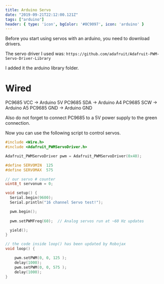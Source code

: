```yaml
---
title: Arduino Servo
date: "2019-09-21T22:12:00.121Z"
tags: ["arduino"]
header: { type: 'icon', bgColor: '#0C9097', icon: 'arduino' }
---
```


Before you start using servos with an arduino, you need to download drivers.

The servo driver I used was:
`https://github.com/adafruit/Adafruit-PWM-Servo-Driver-Library`

I added it the arduino library folder.

# Wired
PC9685 VCC -> Arduino 5V
PC9685 SDA -> Arduino A4
PC9685 SCW -> Arduino A5
PC9685 GND -> Arduino GND

Also do not forget to connect PC9685 to a 5V power supply to the green connection.


Now you can use the following script to control servos.
```c
#include <Wire.h>
#include <Adafruit_PWMServoDriver.h>

Adafruit_PWMServoDriver pwm = Adafruit_PWMServoDriver(0x40);

#define SERVOMIN  125
#define SERVOMAX  575

// our servo # counter
uint8_t servonum = 0;

void setup() {
  Serial.begin(9600);
  Serial.println("16 channel Servo test!");

  pwm.begin();
  
  pwm.setPWMFreq(60);  // Analog servos run at ~60 Hz updates

  yield();
}

// the code inside loop() has been updated by Robojax
void loop() {

    pwm.setPWM(0, 0, 125 );
    delay(1000);
    pwm.setPWM(0, 0, 575 );
    delay(1000);
}
```
